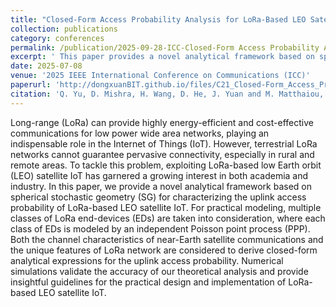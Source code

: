 ```yaml
---
title: "Closed-Form Access Probability Analysis for LoRa-Based LEO Satellite IoT"
collection: publications
category: conferences
permalink: /publication/2025-09-28-ICC-Closed-Form Access Probability Analysis for LoRa-Based LEO Satellite IoT-number-20
excerpt: ' This paper provides a novel analytical framework based on spherical stochastic geometry (SG) for characterizing the uplink access probability of LoRa-based LEO satellite IoT.'
date: 2025-07-08
venue: '2025 IEEE International Conference on Communications (ICC)'
paperurl: 'http://dongxuanBIT.github.io/files/C21_Closed-Form_Access_Probability_Analysis_for_LoRa-Based_LEO_Satellite_IoT.pdf'
citation: 'Q. Yu, D. Mishra, H. Wang, D. He, J. Yuan and M. Matthaiou, &quot;Closed-Form Access Probability Analysis for LoRa-Based LEO Satellite IoT,&quot; in <i>Proc. 2025 IEEE International Conference on Communications (ICC)</i>, Montreal, QC, Canada, 2025, pp. 3193-3199.'
---
```


Long-range (LoRa) can provide highly energy-efficient and cost-effective communications for low power wide area networks, playing an indispensable role in the Internet of Things (IoT). However, terrestrial LoRa networks cannot guarantee pervasive connectivity, especially in rural and remote areas. To tackle this problem, exploiting LoRa-based low Earth orbit (LEO) satellite IoT has garnered a growing interest in both academia and industry. In this paper, we provide a novel analytical framework based on spherical stochastic geometry (SG) for characterizing the uplink access probability of LoRa-based LEO satellite IoT. For practical modeling, multiple classes of LoRa end-devices (EDs) are taken into consideration, where each class of EDs is modeled by an independent Poisson point process (PPP). Both the channel characteristics of near-Earth satellite communications and the unique features of LoRa network are considered to derive closed-form analytical expressions for the uplink access probability. Numerical simulations validate the accuracy of our theoretical analysis and provide insightful guidelines for the practical design and implementation of LoRa-based LEO satellite IoT.